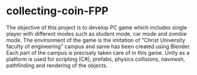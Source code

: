 # collecting-coin-FPP
The objective of this project is to develop PC game which includes single
player with different modes such as student mode, car mode and zombie mode. The
environment of the game is the imitation of “Christ University faculty of engineering”
campus and same has been created using Blender. Each part of the campus is precisely
taken care of in this game. Unity as a platform is used for scripting (C#), prefabs,
physics collisions, navmesh, pathfinding and rendering of the objects.
